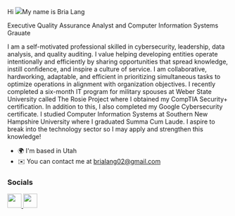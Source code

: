Hi ![](https://user-images.githubusercontent.com/18350557/176309783-0785949b-9127-417c-8b55-ab5a4333674e.gif)My name is Bria Lang 

Executive Quality Assurance Analyst and Computer Information Systems Grauate 

I am a self-motivated professional skilled in cybersecurity, leadership, data analysis, and quality auditing. I value helping developing entities operate intentionally and efficiently by sharing opportunities that spread knowledge, instill confidence, and inspire a culture of service. I am collaborative, hardworking, adaptable, and efficient in prioritizing simultaneous tasks to optimize operations in alignment with organization objectives. I recently completed a six-month IT program for military spouses at Weber State University called The Rosie Project where I obtained my CompTIA Security+ certification. In addition to this, I also completed my Google Cybersecurity certificate. I studied Computer Information Systems at Southern New Hampshire University where I graduated Summa Cum Laude. I aspire to break into the technology sector so I may apply and strengthen this knowledge!
* 🌍  I'm based in Utah 
* ✉️ You can contact me at [brialang02@gmail.com](mailto:brialang02@gmail.com)


 ### Socials  
 
 <p align="left"> <a href="https://www.github.com/briaisabel" target="_blank" rel="noreferrer"> <picture> <source media="(prefers-color-scheme: dark)" srcset="https://raw.githubusercontent.com/danielcranney/readme-generator/main/public/icons/socials/github-dark.svg" /> <source media="(prefers-color-scheme: light)" srcset="https://raw.githubusercontent.com/danielcranney/readme-generator/main/public/icons/socials/github.svg" /> <img src="https://raw.githubusercontent.com/danielcranney/readme-generator/main/public/icons/socials/github.svg" width="32" height="32" /> </picture> </a> <a href="https://www.linkedin.com/in/brialang" target="_blank" rel="noreferrer"> <picture> <source media="(prefers-color-scheme: dark)" srcset="https://raw.githubusercontent.com/danielcranney/readme-generator/main/public/icons/socials/linkedin-dark.svg" /> <source media="(prefers-color-scheme: light)" srcset="https://raw.githubusercontent.com/danielcranney/readme-generator/main/public/icons/socials/linkedin.svg" /> <img src="https://raw.githubusercontent.com/danielcranney/readme-generator/main/public/icons/socials/linkedin.svg" width="32" height="32" /> </picture> </a></p>

